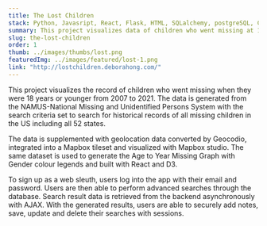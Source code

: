 ```yaml
---
title: The Lost Children
stack: Python, Javasript, React, Flask, HTML, SQLalchemy, postgreSQL, CSS, Mapbox, Geocodio
summary: This project visualizes data of children who went missing at 18 years or younger from 2007 to 2021. 
slug: the-lost-children
order: 1
thumb: ../images/thumbs/lost.png
featuredImg: ../images/featured/lost-1.png
link: "http://lostchildren.deborahong.com/"
---
```


This project visualizes the record of children who went missing when they were 18 years or younger from 2007 to 2021. The data is generated from the NAMUS-National Missing and Unidentified Persons System with the search criteria set to search for historical records of all missing children in the US including all 52 states.

The data is supplemented with geolocation data converted by Geocodio, integrated into a Mapbox tileset and visualized with Mapbox studio. The same dataset is used to generate the Age to Year Missing Graph with Gender colour legends and built with React and D3.

To sign up as a web sleuth, users log into the app with their email and password. Users are then able to perform advanced searches through the database. Search result data is retrieved from the backend asynchronously with AJAX. With the generated results, users are able to securely add notes, save, update and delete their searches with sessions.